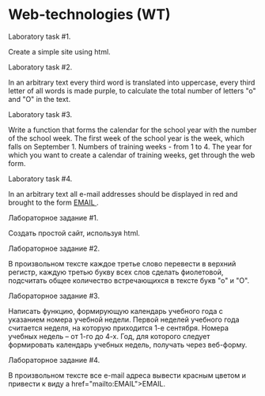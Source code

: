 # Web-technologies (WT)

Laboratory task #1. 

Create a simple site using html.

Laboratory task #2.

In an arbitrary text every third word is translated into uppercase, every third letter of all words is made purple, to calculate the total number of letters "o" and "O" in the text.

Laboratory task #3.

Write a function that forms the calendar for the school year with the number of the school week. The first week of the school year is the week, which falls on September 1. Numbers of training weeks - from 1 to 4. The year for which you want to create a calendar of training weeks, get through the web form.

Laboratory task #4.

In an arbitrary text all e-mail addresses should be displayed in red and brought to the form <a href="mailto:EMAIL"> EMAIL </a>.

Лабораторное задание #1. 

Создать простой сайт, используя html.

Лабораторное задание #2.

В произвольном тексте каждое третье слово перевести в верхний регистр, каждую третью букву всех слов сделать фиолетовой, подсчитать общее количество встречающихся в тексте букв "о" и "О".

Лабораторное задание #3.

Написать функцию, формирующую календарь учебного года с указанием номера учебной недели. Первой неделей учебного года считается неделя, на которую приходится 1-е сентября. Номера учебных недель – от 1-го до 4-х. Год, для которого следует формировать календарь учебных недель, получать через веб-форму.

Лабораторное задание #4.

В произвольном тексте все e-mail адреса вывести красным цветом и привести к виду a href="mailto:EMAIL">EMAIL</a>.
